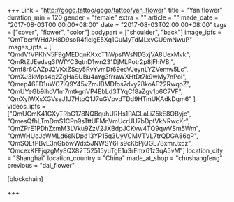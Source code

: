 +++
Link = "http://gogo.tattoo/gogo/tattoo/yan_flower"
title = "Yan flower"
duration_min = 120
gender = "female"
extra = ""
article = ""
made_date = "2017-08-03T00:00:00+08:00"
date = "2017-08-03T02:00:00+08:00"
tags = ["cover", "flower", "color"]
bodypart = ["shoulder", "back"]
image_ipfs = "QmTbenWHdAH8D9soR4ficigE5Xq1CuMyTdMLxvCU9mNwuP"
images_ipfs = [
  "QmdVfVPKhN5F9gMEDqnKKxcT1iWpsfWsND3xjVA8UexMvk",
  "QmRtZJEedvg3fWfYC3qtnD1wn231DjMLPotr2p8jFhiVBj",
  "Qmf8r6CAZpJ2VKxZSqy5RvYvmDt69ecVJeynLYZVemw5Lc",
  "QmXJ3kMps4q2ZgHaSUBu4aYg3frraWXHtDt7k9wMy7nPoi",
  "Qmep46FD1uWC7iQ9Y45vZmJBMDfos7dvy28koAF22RwqoZ",
  "QmUYeGb9ihoV1m7mtkgriVP4EbLd3TYqCf8aZgv1p6C7VF",
  "QmXyiWXsXGVseJ1J7HtoQ1J7uGVpvdTDd9HTmUKAdkDgm6"
 ]
videos_ipfs = ["QmUCmK41GXyTRbG178NQBquhURHs1PACLaLiZ5kE8QByjc", "QmesQfhLTmDmS1CPn9sTttUFMnVmUcrUU7bDptVkNRwcKr", "QmZPrE1PDhZxmM3LVku9ZzV2JXBdpJCKvw4TQ9qwVSm5Wm", "QmWHUoJcWMLd6sNDpd13YP15q3UyVCMVTVL7trQDGA86qP",
"QmSQEfPBvE3nGbbwWdx5JNWSY6Fs9cKbPjQGE78xmrJxcz",
"QmcexKFFjqzgMy8QX82T52515yuTgE1u3rFmx61z3qA5vM"]
location_city = "Shanghai"
location_country = "China"
made_at_shop = "chushangfeng"
previous = "dai_flower"

[blockchain]

+++
